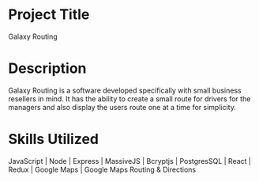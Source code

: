 # Project Title
Galaxy Routing

# Description
Galaxy Routing is a software developed specifically with small business resellers in mind. It has the ability to create a small route for drivers for the managers and also display the users route one at a time for simplicity.

# Skills Utilized
JavaScript | Node | Express | MassiveJS | Bcryptjs | PostgresSQL | React | Redux | Google Maps | Google Maps Routing & Directions
